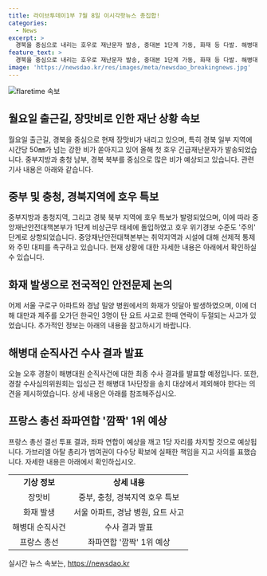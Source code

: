 ```yaml
---
title: 라이브투데이1부 7월 8일 이시각핫뉴스 총집합!
categories:
  - News
excerpt: >
  경북을 중심으로 내리는 호우로 재난문자 발송, 중대본 1단계 가동, 화재 등 다발. 해병대 순직 사건 최종결과 발표, 프랑스 총선 좌파연합 예상 1위. 사건과 정치 소식을 요약.
feature_text: >
  경북을 중심으로 내리는 호우로 재난문자 발송, 중대본 1단계 가동, 화재 등 다발. 해병대 순직 사건 최종결과 발표, 프랑스 총선 좌파연합 예상 1위. 사건과 정치 소식을 요약.
image: 'https://newsdao.kr/res/images/meta/newsdao_breakingnews.jpg'
---
```


<p><img src="https://newsdao.kr/res/images/meta/newsdao_breakingnews.jpg" alt="flaretime 속보" /></p>

<h2>월요일 출근길, 장맛비로 인한 재난 상황 속보</h2>

<p data-ke-size="size16">월요일 출근길, 경북을 중심으로 현재 장맛비가 내리고 있으며, 특히 경북 일부 지역에 시간당 50㎜가 넘는 강한 비가 쏟아지고 있어 올해 첫 호우 긴급재난문자가 발송되었습니다. 중부지방과 충청 남부, 경북 북부를 중심으로 많은 비가 예상되고 있습니다. 관련 기사 내용은 아래와 같습니다.</p>

<h2 data-ke-size="size26">중부 및 충청, 경북지역에 호우 특보</h2>

<p data-ke-size="size16">중부지방과 충청지역, 그리고 경북 북부 지역에 호우 특보가 발령되었으며, 이에 따라 중앙재난안전대책본부가 1단계 비상근무 태세에 돌입하였고 호우 위기경보 수준도 '주의' 단계로 상향되었습니다. 중앙재난안전대책본부는 취약지역과 시설에 대해 선제적 통제와 주민 대피를 촉구하고 있습니다. 현재 상황에 대한 자세한 내용은 아래에서 확인하실 수 있습니다.</p>

<h2 data-ke-size="size26">화재 발생으로 전국적인 안전문제 논의</h2>

<p data-ke-size="size16">어제 서울 구로구 아파트와 경남 밀양 병원에서의 화재가 잇달아 발생하였으며, 이에 더해 대만과 제주를 오가던 한국인 3명이 탄 요트 사고로 한때 연락이 두절되는 사고가 있었습니다. 추가적인 정보는 아래의 내용을 참고하시기 바랍니다.</p>

<h2 data-ke-size="size26">해병대 순직사건 수사 결과 발표</h2>

<p data-ke-size="size16">오늘 오후 경찰이 해병대원 순직사건에 대한 최종 수사 결과를 발표할 예정입니다. 또한, 경찰 수사심의위원회는 임성근 전 해병대 1사단장을 송치 대상에서 제외해야 한다는 의견을 제시하였습니다. 상세 내용은 아래를 참조해주십시오.</p>

<h2 data-ke-size="size26">프랑스 총선 좌파연합 '깜짝' 1위 예상</h2>

<p data-ke-size="size16">프랑스 총선 결선 투표 결과, 좌파 연합이 예상을 깨고 1당 자리를 차지할 것으로 예상됩니다. 가브리엘 아탈 총리가 범여권이 다수당 확보에 실패한 책임을 지고 사의를 표했습니다. 자세한 내용은 아래에서 확인하십시오.</p>

<table>
    <tr>
        <td style="text-align: center; height: 17px;"><b>기상 정보</b></td>
        <td style="text-align: center; height: 17px;"><b>상세 내용</b></td>
    </tr>
    <tr>
        <td style="text-align: center; height: 17px;">장맛비</td>
        <td style="text-align: center; height: 17px;">중부, 충청, 경북지역 호우 특보</td>
    </tr>
    <tr>
        <td style="text-align: center; height: 17px;">화재 발생</td>
        <td style="text-align: center; height: 17px;">서울 아파트, 경남 병원, 요트 사고</td>
    </tr>
    <tr>
        <td style="text-align: center; height: 17px;">해병대 순직사건</td>
        <td style="text-align: center; height: 17px;">수사 결과 발표</td>
    </tr>
    <tr>
        <td style="text-align: center; height: 17px;">프랑스 총선</td>
        <td style="text-align: center; height: 17px;">좌파연합 '깜짝' 1위 예상</td>
    </tr>
</table>
실시간 뉴스 속보는, <a href="https://newsdao.kr" rel="dofollow">https://newsdao.kr</a>


